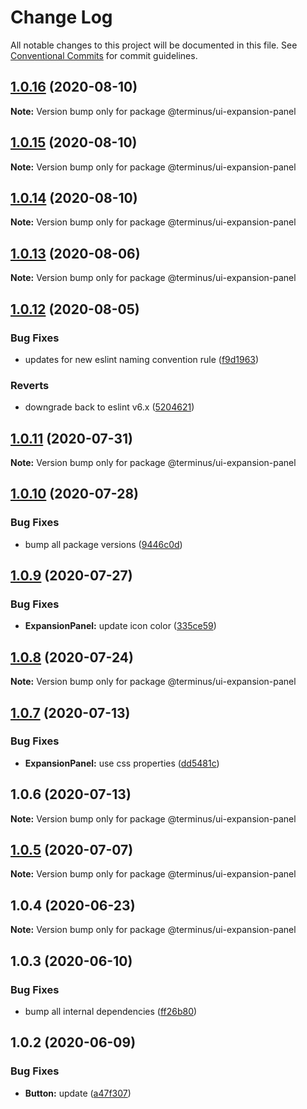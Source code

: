 # Change Log

All notable changes to this project will be documented in this file.
See [Conventional Commits](https://conventionalcommits.org) for commit guidelines.

## [1.0.16](https://github.com/GetTerminus/terminus-oss/compare/@terminus/ui-expansion-panel@1.0.15...@terminus/ui-expansion-panel@1.0.16) (2020-08-10)

**Note:** Version bump only for package @terminus/ui-expansion-panel





## [1.0.15](https://github.com/GetTerminus/terminus-oss/compare/@terminus/ui-expansion-panel@1.0.14...@terminus/ui-expansion-panel@1.0.15) (2020-08-10)

**Note:** Version bump only for package @terminus/ui-expansion-panel





## [1.0.14](https://github.com/GetTerminus/terminus-oss/compare/@terminus/ui-expansion-panel@1.0.13...@terminus/ui-expansion-panel@1.0.14) (2020-08-10)

**Note:** Version bump only for package @terminus/ui-expansion-panel





## [1.0.13](https://github.com/GetTerminus/terminus-oss/compare/@terminus/ui-expansion-panel@1.0.12...@terminus/ui-expansion-panel@1.0.13) (2020-08-06)

**Note:** Version bump only for package @terminus/ui-expansion-panel





## [1.0.12](https://github.com/GetTerminus/terminus-oss/compare/@terminus/ui-expansion-panel@1.0.11...@terminus/ui-expansion-panel@1.0.12) (2020-08-05)


### Bug Fixes

* updates for new eslint naming convention rule ([f9d1963](https://github.com/GetTerminus/terminus-oss/commit/f9d1963184a2e483274b629e6bb6504e21baa743))


### Reverts

* downgrade back to eslint v6.x ([5204621](https://github.com/GetTerminus/terminus-oss/commit/5204621a0c0aef6d7892222f190f07a620497d73))





## [1.0.11](https://github.com/GetTerminus/terminus-oss/compare/@terminus/ui-expansion-panel@1.0.10...@terminus/ui-expansion-panel@1.0.11) (2020-07-31)

**Note:** Version bump only for package @terminus/ui-expansion-panel





## [1.0.10](https://github.com/GetTerminus/terminus-oss/compare/@terminus/ui-expansion-panel@1.0.9...@terminus/ui-expansion-panel@1.0.10) (2020-07-28)


### Bug Fixes

* bump all package versions ([9446c0d](https://github.com/GetTerminus/terminus-oss/commit/9446c0d5cde3bd693cfba7cabbfd2db443a47b00))





## [1.0.9](https://github.com/GetTerminus/terminus-oss/compare/@terminus/ui-expansion-panel@1.0.8...@terminus/ui-expansion-panel@1.0.9) (2020-07-27)


### Bug Fixes

* **ExpansionPanel:** update icon color ([335ce59](https://github.com/GetTerminus/terminus-oss/commit/335ce59abcead4f0aa42ca6766d89b514583c8c1))





## [1.0.8](https://github.com/GetTerminus/terminus-oss/compare/@terminus/ui-expansion-panel@1.0.7...@terminus/ui-expansion-panel@1.0.8) (2020-07-24)

**Note:** Version bump only for package @terminus/ui-expansion-panel





## [1.0.7](https://github.com/GetTerminus/terminus-oss/compare/@terminus/ui-expansion-panel@1.0.6...@terminus/ui-expansion-panel@1.0.7) (2020-07-13)


### Bug Fixes

* **ExpansionPanel:** use css properties ([dd5481c](https://github.com/GetTerminus/terminus-oss/commit/dd5481cddb1a1d249e0a8fe8937052820af33033))





## 1.0.6 (2020-07-13)

**Note:** Version bump only for package @terminus/ui-expansion-panel





## [1.0.5](https://github.com/GetTerminus/terminus-oss/compare/@terminus/ui-expansion-panel@1.0.4...@terminus/ui-expansion-panel@1.0.5) (2020-07-07)

**Note:** Version bump only for package @terminus/ui-expansion-panel





## 1.0.4 (2020-06-23)

**Note:** Version bump only for package @terminus/ui-expansion-panel





## 1.0.3 (2020-06-10)


### Bug Fixes

* bump all internal dependencies ([ff26b80](https://github.com/GetTerminus/terminus-oss/commit/ff26b806bb599401f006996be5b567a378e68ef3))





## 1.0.2 (2020-06-09)


### Bug Fixes

* **Button:** update ([a47f307](https://github.com/GetTerminus/terminus-oss/commit/a47f30757b9216d6ee76788c117e76eacf5289e5))
